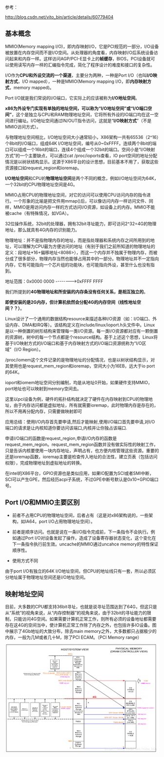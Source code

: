 参考：

http://blog.csdn.net/vito_bin/article/details/60779404

## 基本概念

MMIO(Memory mapping I/O)，即内存映射I/O，它是PCI规范的一部分，I/O设备被放置在内存空间而不是I/O空间。从处理器的角度看，内存映射I/O后系统设备访问起来和内存一样。这样访问AGP/PCI-E显卡上的**帧缓存**，BIOS，PCI设备就可以使用读写内存一样的汇编指令完成，简化了程序设计的难度和接口的复杂性。

I/O作为**CPU和外设交流的一个渠道**，主要分为两种，一种是Port I/O（也叫**I/O映射方式**，I/O mapped），一种是MMIO(Memory mapping I/O，即**内存映射方式**，memory mapped)。

Port I/O就是我们常说的I/O端口，它实际上的应该被称为**I/O地址空间**。

**x86为外设专门实现有单独的地址空间，可以称为“I/O地址空间”或“I/O端口空间”**，这个是独立与CPU和RAM物理地址空间，它将所有外设的IO端口均在这一空间进行编址。I/O地址空间通过IN/OUT指令访问，这就是“**I/O映射方式**”（不是MMIO访问方式）。

与物理地址空间相比，I/O地址空间大小通常较小，X86架构一共有65536（2\^16）个8bit的I/O端口，组成64K I/O地址空间，编号从0~0xFFFF。连续两个8bit的端口可以组成一个16bit的端口，连续4个组成一个32bit的端口。空间小是“I/O映射方式”的一个主要缺点，可以通过cat /proc/ioports查看，IO port空间的地址分配情况是以树状结构显示。这源于X86平台的设计思想，目前基本不用了，获取这些资源接口如request\_region和ioremap。

**I/O地址空间**和CPU的**物理地址空间**是两个不同的概念，例如I/O地址空间为64K，一个32bit的CPU物理地址空间是4G。

MMIO占用CPU的物理地址空间，对它的访问可以使用CPU访问内存的指令进行。一个形象的比喻是把文件用mmap()后，可以像访问内存一样访问文件、同样，MMIO是用访问内存一样的方式访问I/O资源，如设备上的内存。MMIO不能被cache（有特殊情况，如VGA）。

32位操作系统，32bit的处理器，拥有32bit寻址能力，即可访问2\^32=4G的物理地址，那么就具有4G内存的识别能力。

物理地址：并不是指物理内存的地址，而是指处理器和系统内存之间所用到的地址，可以理解为CPU最为方便访问的地址（有别于我们之前所知道的物理地址的定义：段地址\*16+偏移地址\<8086\>），而这一个内存并不独属于物理内存，而被分成了很多部分，物理内存当然也能够占用其中的一部分。物理地址并不一定指向内存，它有可能指向一个芯片组的功能块，也可能指向外设，甚至什么也没有指到。

地址范围：0x0000 0000   -------->0xFFFF FFFF

我们所提到的**4G物理地址和所安装的内存条没有任何关系，是相互独立的**。

**即使安装的是2G内存，但计算机依然会分配4G的内存空间（线性地址空间？？）**。

Linux设计了一个通用的数据结构resource来描述各种I/O资源（如：I/O端口、外设内存、DMA和IRQ等）。该结构定义在include/linux/ioport.h头文件中。Linux是以一种倒置的树形结构来管理每一类I/O资源。每一类I/O资源都对应有一颗倒置的资源树，树中的每一个节点都是个resource结构。基于上述这个思想，Linux将基于I/O映射方式的I/O端口和基于内存映射方式的I/O端口资源统称为“I/O区域”（I/O Region）。

/proc/iomem这个文件记录的是物理地址的分配情况，也是以树状结构显示，对其使用也是request\_mem\_region和ioremap，空间大小为16EB，远大于io port的64K。

ioport和iomem地址空间分别编制，均是从地址0开始，如果硬件支持MMIO，port地址也可以映射到memory空间去。

这里以pci设备为例，硬件的拓扑结构就决定了硬件在内存映射到CPU的物理地址，由于内存访问都是虚拟地址，所有就需要ioremap，此时物理内存是存在的，所以不用再分配内存，只需要做映射即可

应用总结：使用I/O内存首先要申请,然后才能映射,使用I/O端口首先要申请,对I/O端口的请求是让内核知道你要访问该端口,内核并让你独占该端口.

申请I/O端口的函数是request\_region,申请I/O内存的函数是request\_mem\_region。request\_mem\_region函数并没有做实际性的映射工作，只是告诉内核要使用一块内存地址，声明占有，也方便内核管理这些资源。重要的还是ioremap函数，ioremap主要是检查传入地址的合法性，建立页表（包括访问权限），完成物理地址到虚拟地址的转换。

在intel的X86平台，GPIO资源也是类似应用，如果IO配置为SCI或者SMI中断，SCI可以产生GPE，然后经历acpi子系统，不过GPE中断号默认是0x10+GPIO端口号。

## Port I/O和MMIO主要区别

- 前者不占用CPU的物理地址空间，后者占有（这是对x86架构说的，一些架构，如IA64，port I/O占用物理地址空间）。

- 前者是顺序访问。也就是说在一条I/O指令完成前，下一条指令不会执行。例如通过Port I/O对设备发起了操作，造成了设备寄存器状态变化，这个变化在下一条指令执行前生效。uncache的MMIO通过uncahce memory的特性保证顺序性。

- 使用方式不同

由于port I/O有独立的64K I/O地址空间，但CPU的地址线只有一套，所以必须区分地址属于物理地址空间还是I/O地址空间。

## 映射地址空间

目前，大多数的CPU都支持36bit寻址，也就是说寻址范围达到了64G，但这只是从“系统”的视角来说，从“内存控制器”的视角来说，由于32bit的寻址能力的限制，只能访问4G空间。如果需要计算机正常工作，则所有必须的设备地址都需要存在这4G的空间当中，使计算机正常工作除了内存之外，也包括许多IO设备。图中展示了4Gb地址的大致分布，除去main memory之外，大多数都只占据极少的内存，一般为几M或者几十M，除了PCI ECAM。（PCI Memory range）

![config](images/1.png)

